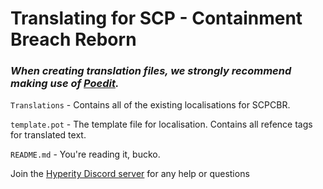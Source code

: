 # Translating for SCP - Containment Breach Reborn
### *When creating translation files, we strongly recommend making use of [Poedit](https://poedit.net/).*  
`Translations` - Contains all of the existing localisations for SCPCBR.

`template.pot` - The template file for localisation. Contains all refence tags for translated text.

`README.md` - You're reading it, bucko.

Join the [Hyperity Discord server](https://discord.gg/VBDfSvst5Z) for any help or questions
